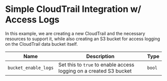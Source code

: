 # Simple CloudTrail Integration w/ Access Logs

In this example, we are creating a new CloudTrail and the necessary resources to support it, while also creating an S3 bucket for access logging on the CloudTrail data bucket itself.

| Name | Description | Type |
|------|-------------|------|
| `bucket_enable_logs` | Set this to `true` to enable access logging on a created S3 bucket | `bool` |
